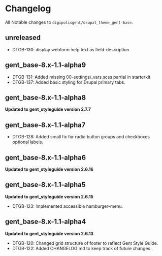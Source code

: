 # Changelog
All Notable changes to `digipolisgent/drupal_theme_gent-base`.

## unreleased
* DTGB-130: display webform help text as field-description.

## gent_base-8.x-1.1-alpha9

* DTGB-131: Added missing 00-settings/_vars.scss partial in starterkit.
* DTGB-137: Added basic styling for Drupal primary tabs.

## gent_base-8.x-1.1-alpha8
**Updated to gent_styleguide version 2.7.7**

## gent_base-8.x-1.1-alpha7
* DTGB-128: Added small fix for radio button groups and checkboxes optional labels.

## gent_base-8.x-1.1-alpha6
**Updated to gent_styleguide version 2.6.16**

## gent_base-8.x-1.1-alpha5
**Updated to gent_styleguide version 2.6.15**

* DTGB-123: Implemented accessible hamburger-menu.

## gent_base-8.x-1.1-alpha4 
**Updated to gent_styleguide version 2.6.13**

* DTGB-120: Changed grid structure of footer to reflect Gent Style Guide.
* DTGB-122: Added CHANGELOG.md to keep track of future changes.

